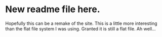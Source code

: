 # New readme file here. 

Hopefully this can be a remake of the site. This is a little more interesting than the flat file system I was using. 
Granted it is still a flat file. Ah well...
